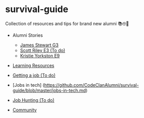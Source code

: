 # survival-guide
Collection of resources and tips for brand new alumni 📚🤓💪

* Alumni Stories
   * [James Stewart G3]( https://github.com/CodeClanAlumni/survival-guide/blob/master/alumni-stories/james-stewart-g3.md)
   * [Scott Riley E3 (To do)](https://github.com/CodeClanAlumni/survival-guide/blob/master/alumni-stories/scott-riley-e3.md)
   * [Kristie Yorkston E9](https://github.com/CodeClanAlumni/survival-guide/blob/master/alumni-stories/kristie-yorkston-e9.md)

* [Learning Resources](https://github.com/CodeClanAlumni/survival-guide/blob/master/learning-resources.md)

* [Getting a job (To do)](https://github.com/CodeClanAlumni/survival-guide/blob/master/getting-a-job.md)

* [Jobs in tech] (https://github.com/CodeClanAlumni/survival-guide/blob/master/jobs-in-tech.md)

* [Job Hunting (To do)](https://github.com/CodeClanAlumni/survival-guide/blob/master/while-job-hunting.md)

* [Community](https://github.com/CodeClanAlumni/survival-guide/blob/master/community.md)
